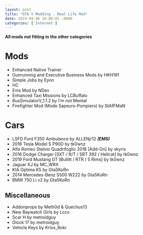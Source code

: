 ```yaml
--- 
layout: post
title: "GTA V Modding - Real Life Mod"
date: 2019-04-06 16:00:01 -0600
categories: ['Internet']
--- 
```


__All mods not fitting in the other categories__

# Mods
* Enhanced Native Trainer
* Gunrunning and Executive Business Mods by HKH191
* Simple Jobs by Eyon
* HC
* Ems Mod by NDev
* Enhanced Taxi Missions by LCBuffalo
* BusSimulatorV_1.1.2 by I'm not Mental
* Firefighter Mod (Mode Sapeurs-Pompiers) by StAfFMaN

# Cars
* LSFD Ford F350 Ambulance by ALLENjr12 ___(EMS)___
* 2016 Tesla Model S P90D by tk0wnz
* Alfa Romeo Stelvio Quadrifoglio 2018 [Add-On] by skyrix
* 2016 Dodge Charger [SXT / R/T / SRT 392 / Hellcat] by tk0wnz
* 2019 Ford Mustang GT [Bullitt / RTR / 5 Rims] by tk0wnz
* Jaguar XJ by MC_WRX
* KIA Optima K5 by Gta5KoRn
* 2014 Mercedes-Benz S500 W222 by Gta5KoRn
* BMW 750 Li v2 by Gta5KoRn

## Miscellaneous

* Addonprops by Meth0d & Quechus13
* New Baywatch Girls by Lcco
* Scar H by metroidguy
* Glock 17 by metroidguy
* Vehicle Keys by Krlos_Rokr
